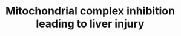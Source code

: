---
annotations:
- id: PW:0000013
  parent: disease pathway
  type: Pathway Ontology
  value: disease pathway
authors:
- Marvin M2
- Egonw
- Eweitz
- Finterly
- AlexanderPico
citedin: ''
communities:
- AOP
- ontox
description: 'This is the AOP represented in https://aopwiki.org/aops/273: Mitochondrial
  complex inhibition leading to liver injury. '
last-edited: 2024-03-12
ndex: null
organisms:
- Homo sapiens
redirect_from:
- /index.php/Pathway:WP5034
- /instance/WP5034
- /instance/WP5034_r129109
revision: r129109
schema-jsonld:
- '@context': https://schema.org/
  '@id': https://wikipathways.github.io/pathways/WP5034.html
  '@type': Dataset
  creator:
    '@type': Organization
    name: WikiPathways
  description: 'This is the AOP represented in https://aopwiki.org/aops/273: Mitochondrial
    complex inhibition leading to liver injury. '
  keywords: []
  license: CC0
  name: Mitochondrial complex inhibition leading to liver injury
seo: CreativeWork
title: Mitochondrial complex inhibition leading to liver injury
wpid: WP5034
---